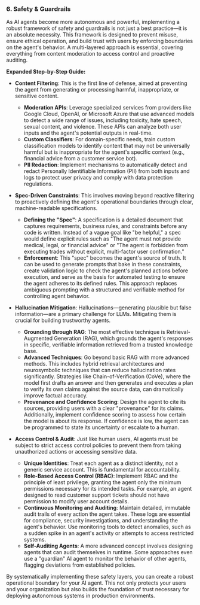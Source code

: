 ### 6. Safety & Guardrails

As AI agents become more autonomous and powerful, implementing a robust framework of safety and guardrails is not just a best practice—it is an absolute necessity. This framework is designed to prevent misuse, ensure ethical operation, and build trust with users by enforcing boundaries on the agent's behavior. A multi-layered approach is essential, covering everything from content moderation to access control and proactive auditing.

**Expanded Step-by-Step Guide:**

*   **Content Filtering**: This is the first line of defense, aimed at preventing the agent from generating or processing harmful, inappropriate, or sensitive content.
    *   **Moderation APIs**: Leverage specialized services from providers like Google Cloud, OpenAI, or Microsoft Azure that use advanced models to detect a wide range of issues, including toxicity, hate speech, sexual content, and violence. These APIs can analyze both user inputs and the agent's potential outputs in real-time.
    *   **Custom Classifiers**: For domain-specific needs, train custom classification models to identify content that may not be universally harmful but is inappropriate for the agent's specific context (e.g., financial advice from a customer service bot).
    *   **PII Redaction**: Implement mechanisms to automatically detect and redact Personally Identifiable Information (PII) from both inputs and logs to protect user privacy and comply with data protection regulations.

*   **Spec-Driven Constraints**: This involves moving beyond reactive filtering to proactively defining the agent's operational boundaries through clear, machine-readable specifications.
    *   **Defining the "Spec"**: A specification is a detailed document that captures requirements, business rules, and constraints before any code is written. Instead of a vague goal like "be helpful," a spec would define explicit rules such as "The agent must not provide medical, legal, or financial advice" or "The agent is forbidden from executing trades without explicit, multi-factor user confirmation."
    *   **Enforcement**: This "spec" becomes the agent's source of truth. It can be used to generate prompts that bake in these constraints, create validation logic to check the agent's planned actions before execution, and serve as the basis for automated testing to ensure the agent adheres to its defined rules. This approach replaces ambiguous prompting with a structured and verifiable method for controlling agent behavior.

*   **Hallucination Mitigation**: Hallucinations—generating plausible but false information—are a primary challenge for LLMs. Mitigating them is crucial for building trustworthy agents.
    *   **Grounding through RAG**: The most effective technique is Retrieval-Augmented Generation (RAG), which grounds the agent's responses in specific, verifiable information retrieved from a trusted knowledge base.
    *   **Advanced Techniques**: Go beyond basic RAG with more advanced methods. This includes hybrid retrieval architectures and neurosymbolic techniques that can reduce hallucination rates significantly. Strategies like Chain-of-Verification (CoVe), where the model first drafts an answer and then generates and executes a plan to verify its own claims against the source data, can dramatically improve factual accuracy.
    *   **Provenance and Confidence Scoring**: Design the agent to cite its sources, providing users with a clear "provenance" for its claims. Additionally, implement confidence scoring to assess how certain the model is about its response. If confidence is low, the agent can be programmed to state its uncertainty or escalate to a human.

*   **Access Control & Audit**: Just like human users, AI agents must be subject to strict access control policies to prevent them from taking unauthorized actions or accessing sensitive data.
    *   **Unique Identities**: Treat each agent as a distinct identity, not a generic service account. This is fundamental for accountability.
    *   **Role-Based Access Control (RBAC)**: Implement RBAC and the principle of least privilege, granting the agent only the minimum permissions necessary for its intended tasks. For example, an agent designed to read customer support tickets should not have permission to modify user account details.
    *   **Continuous Monitoring and Auditing**: Maintain detailed, immutable audit trails of every action the agent takes. These logs are essential for compliance, security investigations, and understanding the agent's behavior. Use monitoring tools to detect anomalies, such as a sudden spike in an agent's activity or attempts to access restricted systems.
    *   **Self-Auditing Agents**: A more advanced concept involves designing agents that can audit themselves in runtime. Some approaches even use a "guardian" AI agent to monitor the behavior of other agents, flagging deviations from established policies.

By systematically implementing these safety layers, you can create a robust operational boundary for your AI agent. This not only protects your users and your organization but also builds the foundation of trust necessary for deploying autonomous systems in production environments.